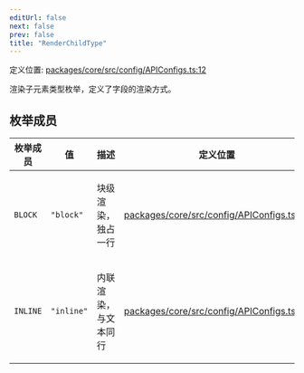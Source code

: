 ```yaml
---
editUrl: false
next: false
prev: false
title: "RenderChildType"
---
```


定义位置: [packages/core/src/config/APIConfigs.ts:12](https://github.com/mProjectsCode/obsidian-meta-bind-plugin/blob/6e87907d27dd07b6437b63c980b11d2bfef62599/packages/core/src/config/APIConfigs.ts#L12)

渲染子元素类型枚举，定义了字段的渲染方式。

## 枚举成员

<table>
<thead>
<tr>
<th>枚举成员</th>
<th>值</th>
<th>描述</th>
<th>定义位置</th>
</tr>
</thead>
<tbody>
<tr>
<td>

<a id="block"></a> `BLOCK`

</td>
<td>

`"block"`

</td>
<td>

块级渲染，独占一行

</td>
<td>

[packages/core/src/config/APIConfigs.ts:14](https://github.com/mProjectsCode/obsidian-meta-bind-plugin/blob/6e87907d27dd07b6437b63c980b11d2bfef62599/packages/core/src/config/APIConfigs.ts#L14)

</td>
</tr>
<tr>
<td>

<a id="inline"></a> `INLINE`

</td>
<td>

`"inline"`

</td>
<td>

内联渲染，与文本同行

</td>
<td>

[packages/core/src/config/APIConfigs.ts:13](https://github.com/mProjectsCode/obsidian-meta-bind-plugin/blob/6e87907d27dd07b6437b63c980b11d2bfef62599/packages/core/src/config/APIConfigs.ts#L13)

</td>
</tr>
</tbody>
</table>
